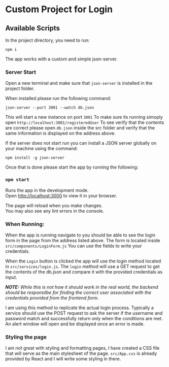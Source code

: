 # Custom Project for Login

## Available Scripts

In the project directory, you need to run:
```
npm i
```

The app works with a custom and simple json-server. 

### Server Start
Open a new terminal and make sure that `json-server` is installed in the project folder. 

When installed please run the following command:

```
json-server --port 3001 --watch db.json
```

This will start a new instance on port `3001` To make sure its running simoply open `http://localhost:3001/registeredUser` To see verify that the contents are correct please open `db.json` inside the src folder and verify that the same information is displayed on the address above.

If the server does not start run you can install a JSON server globally on your machine using the command:
```
npm install -g json-server
```

Once that is done please start the app by running the following:

### `npm start`

Runs the app in the development mode.\
Open [http://localhost:3000](http://localhost:3000) to view it in your browser.

The page will reload when you make changes.\
You may also see any lint errors in the console.

### When Running: 

When the app is running navigate to you should be able to see the login form in the page from the address listed above. The form is located inside `src/components/LoginForm.js` You can use the fields to write your credentials. 

When the  `Login` button is clicked the app will use the login method located in `src/services/login.js`. The `login` method will use a GET request to get the contents of the db.json and compare it with the provided credentials as input.

_**NOTE:** While this is not how it should work in the real world, the backend should be responsilbe for finding the correct user associated with the credentials provided from the frontend form._ 

I am using this method to replicate the actual login process. Typically a service should use the POST request to ask the server if the username and password match and successfully return only when the conditions are met. An alert window will open and be displayed once an error is made.

### Styling the page

I am not great with styling and formatting pages, I have created a CSS file that will serve as the main stylesheet of the page. `src/App.css` is already provided by React and I will write some styling in there.
